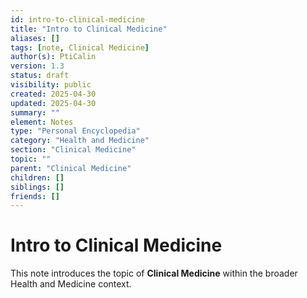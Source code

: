 ```yaml
---
id: intro-to-clinical-medicine
title: "Intro to Clinical Medicine"
aliases: []
tags: [note, Clinical Medicine]
author(s): PtiCalin
version: 1.3
status: draft
visibility: public
created: 2025-04-30
updated: 2025-04-30
summary: ""
element: Notes
type: "Personal Encyclopedia"
category: "Health and Medicine"
section: "Clinical Medicine"
topic: ""
parent: "Clinical Medicine"
children: []
siblings: []
friends: []
---
```

# Intro to Clinical Medicine

This note introduces the topic of **Clinical Medicine** within the broader Health and Medicine context.
